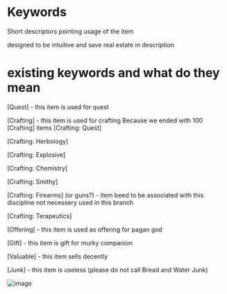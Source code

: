 # Keywords
Short descriptors pointing usage of the item

designed to be intuitive and save real estate in description

# existing keywords and what do they mean
[Quest] - this item is used for quest

[Crafting] - this item is used for crafting
Because we ended with 100 [Crafting] items
[Crafting: Quest]

[Crafting: Herbology]

[Crafting: Explosive]

[Crafting: Chemistry]

[Crafting: Smithy]

[Crafting: Firearms] (or guns?) - item beed to be associated with this discipline not necessery used in this branch

[Crafting: Terapeutics]


[Offering] - this item is used as offering for pagan god

[Gift] - this item is gift for murky companion

[Valuable] - this item sells decently

[Junk] - this item is useless (please do not call Bread and Water Junk)


![image](https://github.com/user-attachments/assets/903f90ea-efeb-4d64-9d17-6b1a72b5e1f0)

